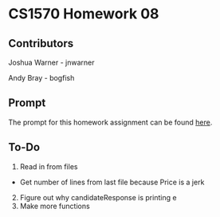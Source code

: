 # CS1570 Homework 08

## Contributors

Joshua Warner - jnwarner

Andy Bray - bogfish

## Prompt

The prompt for this homework assignment can be found [here](https://sites.google.com/a/mst.edu/price/courses/cs-1570/hw/2016/fall/assignment-08).

## To-Do

1. Read in from files
  * Get number of lines from last file because Price is a jerk
2. Figure out why candidateResponse is printing e
3. Make more functions
